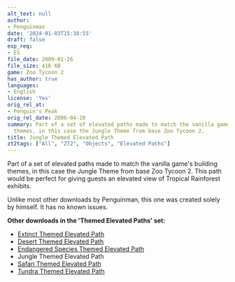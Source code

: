 ```yaml
---
alt_text: null
author:
- Penguinman
date: '2024-01-03T15:38:55'
draft: false
exp_req:
- ES
file_date: 2009-01-26
file_size: 416 KB
game: Zoo Tycoon 2
has_author: true
languages:
- English
license: 'Yes'
orig_rel_at:
- Penguin's Peak
orig_rel_date: 2006-04-20
summary: Part of a set of elevated paths made to match the vanilla game's building
  themes, in this case the Jungle Theme from base Zoo Tycoon 2.
title: Jungle Themed Elevated Path
zt2tags: ["All", "ZT2", "Objects", "Elevated Paths"]
---
```

Part of a set of elevated paths made to match the vanilla game's building themes, in this case the Jungle Theme from base Zoo Tycoon 2. This path would be perfect for giving guests an elevated view of Tropical Rainforest exhibits.

Unlike most other downloads by Penguinman, this one was created solely by himself. It has no known issues.

**Other downloads in the 'Themed Elevated Paths' set:**
- [Extinct Themed Elevated Path](<https://www.zooberry.org/mods/zt2/objects/paths/extinct-themed-elevated-path/>)
- [Desert Themed Elevated Path](<https://www.zooberry.org/mods/zt2/objects/paths/desert-themed-elevated-path/>)
- [Endangered Species Themed Elevated Path](<https://www.zooberry.org/mods/zt2/objects/paths/endangered-species-themed-elevated-path/>)
- Jungle Themed Elevated Path
- [Safari Themed Elevated Path](<https://www.zooberry.org/mods/zt2/objects/paths/safari-themed-elevated-path/>)
- [Tundra Themed Elevated Path](<https://www.zooberry.org/mods/zt2/objects/paths/tundra-themed-elevated-path/>)